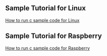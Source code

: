 ## Sample Tutorial for Linux
[How to run c sample code for Linux](./README_LINUX.md)


## Sample Tutorial for Raspberry
[How to run c sample code for Raspberry](./README_RASPBERRY.md)

